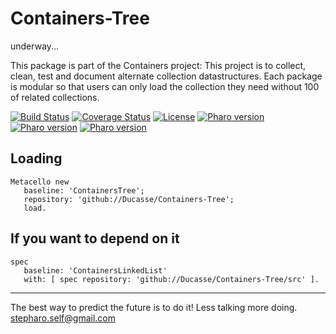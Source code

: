 # Containers-Tree
underway...


This package is part of the Containers project: This project is to collect, clean, 
test and document alternate collection datastructures. Each package is modular so that users 
can only load the collection they need without 100 of related collections.

[![Build Status](https://travis-ci.com/Ducasse/Containers-Tree.svg?branch=master)](https://travis-ci.com/Ducasse/Containers-Tree)
[![Coverage Status](https://coveralls.io/repos/github//Ducasse/Containers-Tree/badge.svg?branch=master)](https://coveralls.io/github//Ducasse/Containers-Tree?branch=master)
[![License](https://img.shields.io/badge/license-MIT-blue.svg)]()
[![Pharo version](https://img.shields.io/badge/Pharo-6.1-%23aac9ff.svg)](https://pharo.org/download)
[![Pharo version](https://img.shields.io/badge/Pharo-7.0-%23aac9ff.svg)](https://pharo.org/download)
[![Pharo version](https://img.shields.io/badge/Pharo-8.0-%23aac9ff.svg)](https://pharo.org/download)
<!-- [![Build status](https://ci.appveyor.com/api/projects/status/1wdnjvmlxfbml8qo?svg=true)](https://ci.appveyor.com/project/olekscode/dataframe)  -->



## Loading

```
Metacello new
   baseline: 'ContainersTree';
   repository: 'github://Ducasse/Containers-Tree';
   load.
```

## If you want to depend on it

```
spec 
   baseline: 'ContainersLinkedList' 
   with: [ spec repository: 'github://Ducasse/Containers-Tree/src' ].
```


----
The best way to predict the future is to do it!
Less talking more doing. stepharo.self@gmail.com

